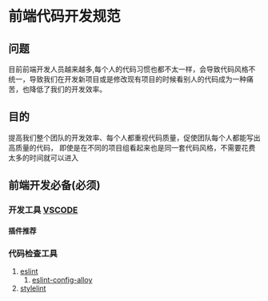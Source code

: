 # 前端代码开发规范

## 问题

目前前端开发人员越来越多,每个人的代码习惯也都不太一样，会导致代码风格不统一，导致我们在开发新项目或是修改现有项目的时候看别人的代码成为一种痛苦，也降低了我们的开发效率。

## 目的

提高我们整个团队的开发效率、每个人都重视代码质量，促使团队每个人都能写出高质量的代码， 即使是在不同的项目组看起来也是同一套代码风格，不需要花费太多的时间就可以进入

## 前端开发必备(必须)

### 开发工具 [VSCODE](https://code.visualstudio.com/)

#### 插件推荐

### 代码检查工具

1.  [eslint](https://github.com/eslint/eslint)
    1. [eslint-config-alloy](https://github.com/AlloyTeam/eslint-config-alloy/blob/HEAD/README.zh-CN.md)
2.  [stylelint](https://github.com/stylelint/stylelint)
